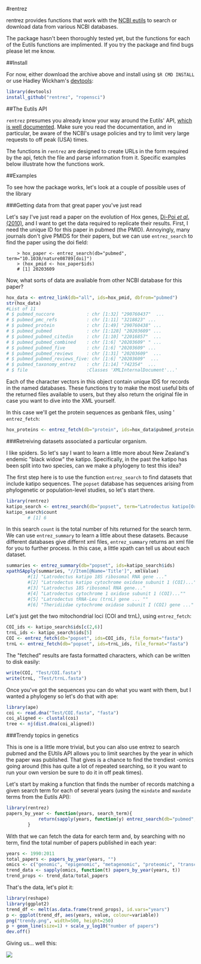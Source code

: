 #rentrez

rentrez provides functions that work with the [NCBI eutils](http://www.ncbi.nlm.nih.gov/books/NBK25500/) 
to search or download data from various NCBI databases. 

The package hasn't been thoroughly tested yet, but the functions for each of 
the Eutils functions are implimented. If you try the package and find bugs
please let me know.

##Install

For now, either download the archive above and install using `$R CMD INSTALL`
or use Hadley Wickham's [devtools](https://github.com/hadley/devtools):

```r     
library(devtools)
install_github("rentrez", "ropensci")
```


##The Eutils API

`rentrez` presumes you already know your way around the Eutils' API, [which is well 
documented](http://www.ncbi.nlm.nih.gov/books/NBK25500/). Make sure you read the
documentation, and in particular, be aware of the NCBI's usage policies and try to
limit very large requests to off peak (USA) times. 

The functions in `rentrez` are designed to create URLs in the form required by 
the api, fetch the file and parse information from it. Specific examples below illustrate
how the functions work.

##Examples

To see how the package works, let's look at a couple of possible uses of the 
library

###Getting data from that great paper you've just read

Let's say I've just read a paper on the evolution of Hox genes,
[Di-Poi _et al_. (2010)](dx.doi.org/10.1038/nature08789), and I want to get the
data required to replicate their results. First, I need the unique ID for this
paper in pubmed (the PMID). Annoyingly, many journals don't give PMIDS for their
papers, but we can use `entrez_search` to find the paper using the doi field:

  
        > hox_paper <- entrez_search(db="pubmed", term="10.1038/nature08789[doi]")
        > (hox_pmid <- hox_paper$ids)
        # [1] 20203609

Now, what sorts of data are avaliable from other NCBI database for this paper?

```r
hox_data <- entrez_link(db="all", ids=hox_pmid, dbfrom="pubmed")
str(hox_data)
#List of 11
# $ pubmed_nuccore            : chr [1:32] "290760437"  ...
# $ pubmed_pmc_refs           : chr [1:11] "3218823" ...
# $ pubmed_protein            : chr [1:49] "290760438" ...
# $ pubmed_pubmed             : chr [1:128] "20203609" ...
# $ pubmed_pubmed_citedin     : chr [1:10] "22016857"  ...
# $ pubmed_pubmed_combined    : chr [1:6] "20203609" " ...
# $ pubmed_pubmed_five        : chr [1:6] "20203609" ...
# $ pubmed_pubmed_reviews     : chr [1:31] "20203609"  ...
# $ pubmed_pubmed_reviews_five: chr [1:6] "20203609"  ...
# $ pubmed_taxonomy_entrez    : chr [1:14] "742354"  ...
# $ file                      :Classes 'XMLInternalDocument'...'
```

Each of the character vectors in this object contain unique IDS for records in
the named databases. These functions try to make the most useful bits of the 
returned files available to users, but they also return the original file in case 
you want to dive into the XML yourself.

In this case we'll get the protein sequences as genbank files, using ' `entrez_fetch`:
 
```r
hox_proteins <- entrez_fetch(db="protein", ids=hox_data$pubmed_protein, file_format="gb")
```

###Retreiving datasets associated a particular organism.

I like spiders. So let's say I want to learn a little more about New Zealand's
endemic "black widow" the katipo. Specifically, in the past the katipo has 
been split into two species, can we make a phylogeny to test this idea?

The first step here is to use the function `entrez_search` to find datasets
that include katipo sequences. The `popset` database has sequences arising from
phylogenetic or population-level studies, so let's start there.

```r
library(rentrez)
katipo_search <- entrez_search(db="popset", term="Latrodectus katipo[Organism]")
katipo_search$count
        # [1] 6
```        

In this search `count` is the total number of hits returned for the search term.
We can use `entrez_summary` to learn a little about these datasets. Because 
different databases give differnt xml files, `entrez_summary` returns an xml 
file for you to further process. In this case, a little xpath can tell us about
each dataset.

```r
summaries <- entrez_summary(db="popset", ids=katipo_search$ids)
xpathSApply(summaries, "//Item[@Name='Title']", xmlValue)
        #[1] "Latrodectus katipo 18S ribosomal RNA gene ..."
        #[2] "Latrodectus katipo cytochrome oxidase subunit 1 (COI)..."
        #[3] "Latrodectus 18S ribosomal RNA gene..."
        #[4] "Latrodectus cytochrome 1 oxidase subunit 1 (COI)...""
        #[5] "Latrodectus tRNA-Leu (trnL) gene ... ""                                               
        #[6] "Theridiidae cytochrome oxidase subunit I (COI) gene ..."
```

Let's just get the two mitochondrial loci (COI and trnL), using `entrez_fetch`:

```r
COI_ids <- katipo_search$ids[c(2,6)]
trnL_ids <- katipo_search$ids[5]
COI <- entrez_fetch(db="popset", ids=COI_ids, file_format="fasta")
trnL <- entrez_fetch(db="popset", ids=trnL_ids, file_format="fasta")
```

The "fetched" results are fasta formatted characters, which can be written
to disk easily:

```r
write(COI, "Test/COI.fasta")      
write(trnL, "Test/trnL.fasta")
```

Once you've got the sequences you can do what you want with them, but I wanted 
a phylogeny so let's do that with ape:

```r
library(ape)
coi <- read.dna("Test/COI.fasta", "fasta")
coi_aligned <- clustal(coi)
tree <- nj(dist.dna(coi_aligned))
```

###Trendy topics in genetics

This is one is a little more trivial, but you can also use entrez to search pubmed and
the EUtils API allows you to limit searches by the year in which the paper was published.
That gives is a chance to find the trendiest -omics going around (this has quite a lot
of repeated searching, so it you want to run your own version be sure to do it
in off peak times). 

Let's start by making a function that finds the number of records matching a given
search term for each of several years (using the `mindate` and `maxdate` terms from
the Eutils API):

```r
library(rentrez)
papers_by_year <- function(years, search_term){
            return(sapply(years, function(y) entrez_search(db="pubmed",term=search_term, mindate=y, maxdate=y, retmax=0)$count))
        }
```        

With that we can fetch the data for earch term and, by searching with no term, 
find the total number of papers published in each year:

        
```r
years <- 1990:2011
total_papers <- papers_by_year(years, "")
omics <- c("genomic", "epigenomic", "metagenomic", "proteomic", "transcriptomic", "pharmacogenomic", "connectomic" )
trend_data <- sapply(omics, function(t) papers_by_year(years, t))
trend_props <- trend_data/total_papers
```
        
That's the data, let's plot it:

```r
library(reshape)
library(ggplot2)
trend_df <- melt(as.data.frame(trend_props), id.vars="years")
p <- ggplot(trend_df, aes(years, value, colour=variable))
png("trendy.png", width=500, height=250)
p + geom_line(size=1) + scale_y_log10("number of papers")
dev.off()
```


Giving us... well this:

![](http://i.imgur.com/LDpP1.png)



